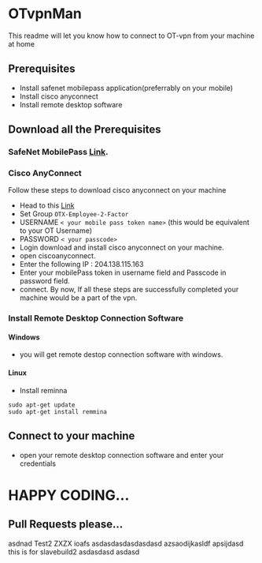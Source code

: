 # OTvpnMan
This readme will let you know how to connect to OT-vpn from your machine at home

## Prerequisites
- Install safenet mobilepass application(preferrably on your mobile)
- Install cisco anyconnect
- Install remote desktop software

## Download all the Prerequisites
### SafeNet MobilePass [Link](https://play.google.com/store/apps/details?id=securecomputing.devices.android.controller).
### Cisco AnyConnect 
Follow these steps to download cisco anyconnect on your machine
- Head to this [Link](https://vpn-wl.opentext.com)
- Set Group `OTX-Employee-2-Factor`
- USERNAME `< your mobile pass token name>` (this would be equivalent to your OT Username)
- PASSWORD `< your passcode>`
- Login
download and install cisco anyconnect on your machine.
- open ciscoanyconnect.
- Enter the following IP : 204.138.115.163
- Enter your mobilePass token in username field and Passcode in password field.
- connect.
By now, If all these steps are successfully completed your machine would be a part of the vpn.
### Install Remote Desktop Connection Software
#### Windows
- you will get remote destop connection software with windows.
#### Linux
- Install reminna 

```
sudo apt-get update
sudo apt-get install remmina
```

## Connect to your machine
- open your remote desktop connection software and enter your credentials 

# HAPPY CODING...

## Pull Requests please...


asdnad
Test2
ZXZX
ioafs
asdasdasdasdasdasd
azsaodijkasldf
apsijdasd
this is for slavebuild2
asdasdasd
asdasd
